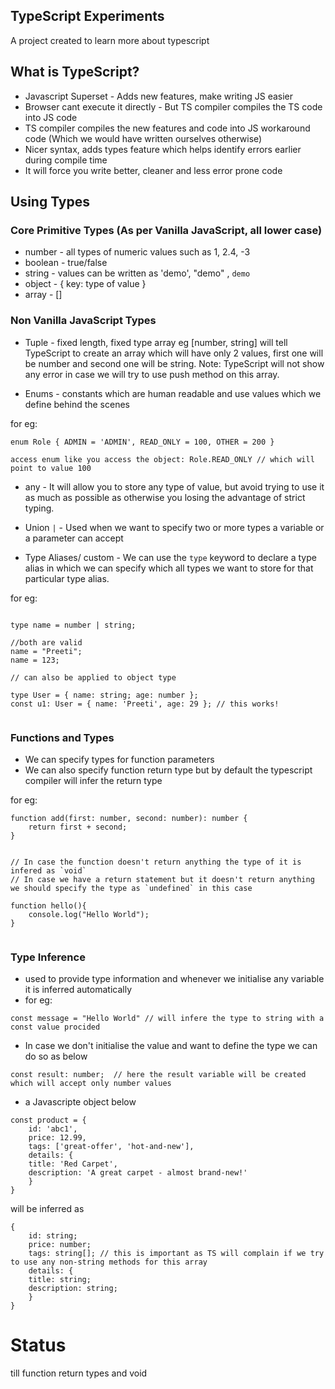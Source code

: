 ## TypeScript Experiments

A project created to learn more about typescript

## What is TypeScript?

- Javascript Superset - Adds new features, make writing JS easier
- Browser cant execute it directly - But TS compiler compiles the TS code into JS code
- TS compiler compiles the new features and code into JS workaround code (Which we would have written ourselves otherwise)
- Nicer syntax, adds types feature which helps identify errors earlier during compile time
- It will force you write better, cleaner and less error prone code

## Using Types

### Core Primitive Types (As per Vanilla JavaScript, all lower case)

- number - all types of numeric values such as 1, 2.4, -3
- boolean - true/false
- string - values can be written as 'demo', "demo" , `demo`
- object - { key: type of value }
- array - []

### Non Vanilla JavaScript Types

- Tuple - fixed length, fixed type array eg [number, string] will tell TypeScript to create an array which will have only 2 values, first one will be number and second one will be string. Note: TypeScript will not show any error in case we will try to use push method on this array.

- Enums - constants which are human readable and use values which we define behind the scenes

for eg:

```
enum Role { ADMIN = 'ADMIN', READ_ONLY = 100, OTHER = 200 }

access enum like you access the object: Role.READ_ONLY // which will point to value 100

```

- any - It will allow you to store any type of value, but avoid trying to use it as much as possible as otherwise you losing the advantage of strict typing.

- Union `|` - Used when we want to specify two or more types a variable or a parameter can accept

- Type Aliases/ custom - We can use the `type` keyword to declare a type alias in which we can specify which all types we want to store for that particular type alias.

for eg:

```

type name = number | string;

//both are valid
name = "Preeti";
name = 123;

// can also be applied to object type

type User = { name: string; age: number };
const u1: User = { name: 'Preeti', age: 29 }; // this works!


```

### Functions and Types

* We can specify types for function parameters
* We can also specify function return type but by default the typescript compiler will infer the return type

for eg:

```
function add(first: number, second: number): number {
    return first + second;
}


// In case the function doesn't return anything the type of it is infered as `void`
// In case we have a return statement but it doesn't return anything we should specify the type as `undefined` in this case

function hello(){
    console.log("Hello World");
}


```



### Type Inference

- used to provide type information and whenever we initialise any variable it is inferred automatically
- for eg:

```
const message = "Hello World" // will infere the type to string with a const value procided
```

- In case we don't initialise the value and want to define the type we can do so as below

```
const result: number;  // here the result variable will be created which will accept only number values
```

- a Javascripte object below

```
const product = {
    id: 'abc1',
    price: 12.99,
    tags: ['great-offer', 'hot-and-new'],
    details: {
    title: 'Red Carpet',
    description: 'A great carpet - almost brand-new!'
    }
}

```

will be inferred as

```
{
    id: string;
    price: number;
    tags: string[]; // this is important as TS will complain if we try to use any non-string methods for this array
    details: {
    title: string;
    description: string;
    }
}

```


# Status

till function return types and void